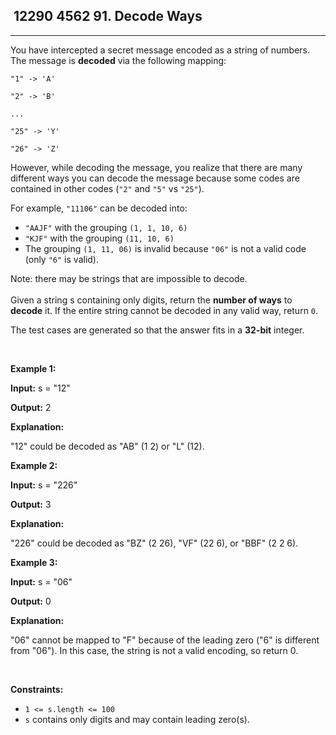 <h2> 12290 4562
91. Decode Ways</h2><hr><div><p>You have intercepted a secret message encoded as a string of numbers. The message is <strong>decoded</strong> via the following mapping:</p>

<p><code>"1" -&gt; 'A'<br>
"2" -&gt; 'B'<br>
...<br>
"25" -&gt; 'Y'<br>
"26" -&gt; 'Z'</code></p>

<p>However, while decoding the message, you realize that there are many different ways you can decode the message because some codes are contained in other codes (<code>"2"</code> and <code>"5"</code> vs <code>"25"</code>).</p>

<p>For example, <code>"11106"</code> can be decoded into:</p>

<ul>
	<li><code>"AAJF"</code> with the grouping <code>(1, 1, 10, 6)</code></li>
	<li><code>"KJF"</code> with the grouping <code>(11, 10, 6)</code></li>
	<li>The grouping <code>(1, 11, 06)</code> is invalid because <code>"06"</code> is not a valid code (only <code>"6"</code> is valid).</li>
</ul>

<p>Note: there may be strings that are impossible to decode.<br>
<br>
Given a string s containing only digits, return the <strong>number of ways</strong> to <strong>decode</strong> it. If the entire string cannot be decoded in any valid way, return <code>0</code>.</p>

<p>The test cases are generated so that the answer fits in a <strong>32-bit</strong> integer.</p>

<p>&nbsp;</p>
<p><strong class="example">Example 1:</strong></p>

<div class="example-block">
<p><strong>Input:</strong> <span class="example-io">s = "12"</span></p>

<p><strong>Output:</strong> <span class="example-io">2</span></p>

<p><strong>Explanation:</strong></p>

<p>"12" could be decoded as "AB" (1 2) or "L" (12).</p>
</div>

<p><strong class="example">Example 2:</strong></p>

<div class="example-block">
<p><strong>Input:</strong> <span class="example-io">s = "226"</span></p>

<p><strong>Output:</strong> <span class="example-io">3</span></p>

<p><strong>Explanation:</strong></p>

<p>"226" could be decoded as "BZ" (2 26), "VF" (22 6), or "BBF" (2 2 6).</p>
</div>

<p><strong class="example">Example 3:</strong></p>

<div class="example-block">
<p><strong>Input:</strong> <span class="example-io">s = "06"</span></p>

<p><strong>Output:</strong> <span class="example-io">0</span></p>

<p><strong>Explanation:</strong></p>

<p>"06" cannot be mapped to "F" because of the leading zero ("6" is different from "06"). In this case, the string is not a valid encoding, so return 0.</p>
</div>

<p>&nbsp;</p>
<p><strong>Constraints:</strong></p>

<ul>
	<li><code>1 &lt;= s.length &lt;= 100</code></li>
	<li><code>s</code> contains only digits and may contain leading zero(s).</li>
</ul>
</div>